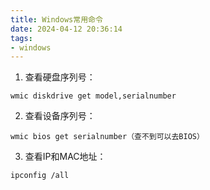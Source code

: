 ```yaml
---
title: Windows常用命令
date: 2024-04-12 20:36:14
tags:
- windows
---
```

1. 查看硬盘序列号：
```
wmic diskdrive get model,serialnumber
```
2. 查看设备序列号：
```
wmic bios get serialnumber（查不到可以去BIOS）
```
3. 查看IP和MAC地址：
```
ipconfig /all
```